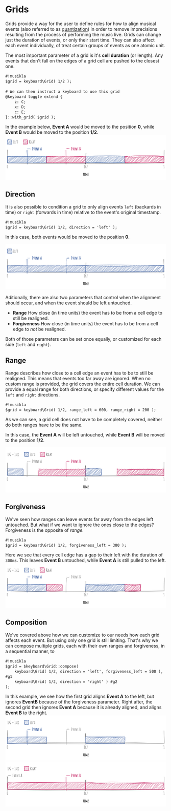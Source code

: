# Grids
Grids provide a way for the user to define rules for how to align musical events (also referred to as [quantization](https://en.wikipedia.org/wiki/Quantization_(music))) in order to remove imprecisions resulting from the process of performing the music live. Grids can change just the duration of events, or only their start time. They can also affect each event individually, of treat certain groups of events as one atomic unit.

The most important parameter of a grid is it's **cell duration** (or length). Any events that don't fall on the edges of a grid cell are pushed to the closest one.

    #!musikla
    $grid = keyboard\Grid( 1/2 );

    # We can then instruct a keyboard to use this grid
    @keyboard toggle extend {
        z: C;
        x: D;
        c: E;
    }::with_grid( $grid );

In the example below, **Event A** would be moved to the position **0**, while **Event B** would be moved to the position **1/2**.
![Screenshot](../assets/grids_default.png)

## Direction

It is also possible to condition a grid to only align events `left` (backards in time) or `right` (forwards in time) relative to the event's original timestamp.

    #!musikla
    $grid = keyboard\Grid( 1/2, direction = 'left' );

In this case, both events would be moved to the position **0**.

![Screenshot](../assets/grids_direction_left.png)

Aditionally, there are also two parameters that control when the alignment should occur, and when the event should be left untouched.

  - **Range** How close (in time units) the event has to be from a cell edge to still be realigned.
  - **Forgiveness** How close (in time units) the event has to be from a cell edge to *not* be realigned.

Both of those parameters can be set once equally, or customized for each side (`left` and `right`).

## Range
Range describes how close to a cell edge an event has to be to still be realigned. This means that events too far away are ignored. When no custom range is provided, the grid covers the entire cell duration. We can provide a equal range for both directions, or specify different values for the `left` and `right` directions.

    #!musikla
    $grid = keyboard\Grid( 1/2, range_left = 600, range_right = 200 );

As we can see, a grid cell does not have to be completely covered, neither do both ranges have to be the same.

In this case, the **Event A** will be left untouched, while **Event B** will be moved to the position **1/2**.

![Screenshot](../assets/grids_ranges.png)

## Forgiveness
We've seen how ranges can leave events far away from the edges left untouched. But what if we want to ignore the ones close to the edges?
Forgiveness is the opposite of *range*.

    #!musikla
    $grid = keyboard\Grid( 1/2, forgiveness_left = 300 );

Here we see that every cell edge has a gap to their left with the duration of `300ms`. This leaves **Event B** untouched, while **Event A** is still pulled to the left.
![Screenshot](../assets/grids_forgiveness.png)

## Composition
We've covered above how we can customize to our needs how each grid affects each event. But using only one grid is still limiting. That's why we can compose multiple grids, each with their own ranges and forgiveness, in a sequential manner, to 

    #!musikla
    $grid = $keyboard\Grid::compose(
        keyboard\Grid( 1/2, direction = 'left', forgiveness_left = 500 ), #g1
        keyboard\Grid( 1/2, direction = 'right' ) #g2
    );

In this example, we see how the first grid aligns **Event A** to the left, but ignores **EventB** because of the forgiveness parameter. Right after, the second grid then ignores **Event A** because it is already aligned, and aligns **Event B** to the right.
![Screenshot](../assets/grids_composition_1.png)
![Screenshot](../assets/grids_composition_2.png)